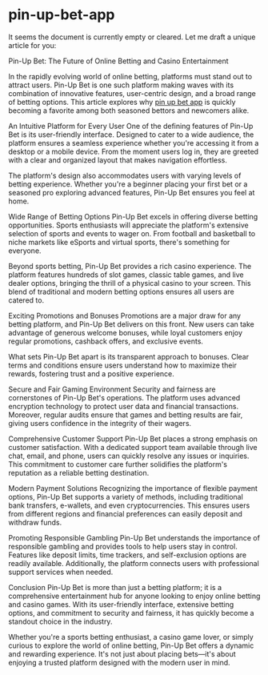 # pin-up-bet-app
It seems the document is currently empty or cleared. Let me draft a unique article for you:

Pin-Up Bet: The Future of Online Betting and Casino Entertainment

In the rapidly evolving world of online betting, platforms must stand out to attract users. Pin-Up Bet is one such platform making waves with its combination of innovative features, user-centric design, and a broad range of betting options. This article explores why <a href=https://pinupbet.hn/>pin up bet app</a> is quickly becoming a favorite among both seasoned bettors and newcomers alike.

An Intuitive Platform for Every User
One of the defining features of Pin-Up Bet is its user-friendly interface. Designed to cater to a wide audience, the platform ensures a seamless experience whether you're accessing it from a desktop or a mobile device. From the moment users log in, they are greeted with a clear and organized layout that makes navigation effortless.

The platform's design also accommodates users with varying levels of betting experience. Whether you're a beginner placing your first bet or a seasoned pro exploring advanced features, Pin-Up Bet ensures you feel at home.

Wide Range of Betting Options
Pin-Up Bet excels in offering diverse betting opportunities. Sports enthusiasts will appreciate the platform's extensive selection of sports and events to wager on. From football and basketball to niche markets like eSports and virtual sports, there's something for everyone.

Beyond sports betting, Pin-Up Bet provides a rich casino experience. The platform features hundreds of slot games, classic table games, and live dealer options, bringing the thrill of a physical casino to your screen. This blend of traditional and modern betting options ensures all users are catered to.

Exciting Promotions and Bonuses
Promotions are a major draw for any betting platform, and Pin-Up Bet delivers on this front. New users can take advantage of generous welcome bonuses, while loyal customers enjoy regular promotions, cashback offers, and exclusive events.

What sets Pin-Up Bet apart is its transparent approach to bonuses. Clear terms and conditions ensure users understand how to maximize their rewards, fostering trust and a positive experience.

Secure and Fair Gaming Environment
Security and fairness are cornerstones of Pin-Up Bet's operations. The platform uses advanced encryption technology to protect user data and financial transactions. Moreover, regular audits ensure that games and betting results are fair, giving users confidence in the integrity of their wagers.

Comprehensive Customer Support
Pin-Up Bet places a strong emphasis on customer satisfaction. With a dedicated support team available through live chat, email, and phone, users can quickly resolve any issues or inquiries. This commitment to customer care further solidifies the platform's reputation as a reliable betting destination.

Modern Payment Solutions
Recognizing the importance of flexible payment options, Pin-Up Bet supports a variety of methods, including traditional bank transfers, e-wallets, and even cryptocurrencies. This ensures users from different regions and financial preferences can easily deposit and withdraw funds.

Promoting Responsible Gambling
Pin-Up Bet understands the importance of responsible gambling and provides tools to help users stay in control. Features like deposit limits, time trackers, and self-exclusion options are readily available. Additionally, the platform connects users with professional support services when needed.

Conclusion
Pin-Up Bet is more than just a betting platform; it is a comprehensive entertainment hub for anyone looking to enjoy online betting and casino games. With its user-friendly interface, extensive betting options, and commitment to security and fairness, it has quickly become a standout choice in the industry.

Whether you're a sports betting enthusiast, a casino game lover, or simply curious to explore the world of online betting, Pin-Up Bet offers a dynamic and rewarding experience. It's not just about placing bets—it's about enjoying a trusted platform designed with the modern user in mind.
